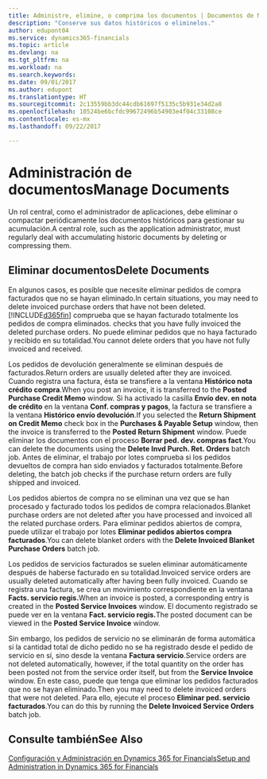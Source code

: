 ```yaml
---
title: Administre, elimine, o comprima los documentos | Documentos de Microsoft
description: "Conserve sus datos históricos o eliminelos."
author: edupont04
ms.service: dynamics365-financials
ms.topic: article
ms.devlang: na
ms.tgt_pltfrm: na
ms.workload: na
ms.search.keywords: 
ms.date: 09/01/2017
ms.author: edupont
ms.translationtype: HT
ms.sourcegitcommit: 2c13559bb3dc44cdb61697f5135c5b931e34d2a8
ms.openlocfilehash: 10524be6bcfdc99672496b54903e4f04c33108ce
ms.contentlocale: es-mx
ms.lasthandoff: 09/22/2017

---
```

# <a name="manage-documents"></a><span data-ttu-id="e4884-103">Administración de documentos</span><span class="sxs-lookup"><span data-stu-id="e4884-103">Manage Documents</span></span>
<span data-ttu-id="e4884-104">Un rol central, como el administrador de aplicaciones, debe eliminar o compactar periódicamente los documentos históricos para gestionar su acumulación.</span><span class="sxs-lookup"><span data-stu-id="e4884-104">A central role, such as the application administrator, must regularly deal with accumulating historic documents by deleting or compressing them.</span></span>  

## <a name="delete-documents"></a><span data-ttu-id="e4884-105">Eliminar documentos</span><span class="sxs-lookup"><span data-stu-id="e4884-105">Delete Documents</span></span>
<span data-ttu-id="e4884-106">En algunos casos, es posible que necesite eliminar pedidos de compra facturados que no se hayan eliminado.</span><span class="sxs-lookup"><span data-stu-id="e4884-106">In certain situations, you may need to delete invoiced purchase orders that have not been deleted.</span></span> [!INCLUDE[d365fin](includes/d365fin_md.md)]<span data-ttu-id="e4884-107"> comprueba que se hayan facturado totalmente los pedidos de compra eliminados.</span><span class="sxs-lookup"><span data-stu-id="e4884-107"> checks that you have fully invoiced the deleted purchase orders.</span></span> <span data-ttu-id="e4884-108">No puede eliminar pedidos que no haya facturado y recibido en su totalidad.</span><span class="sxs-lookup"><span data-stu-id="e4884-108">You cannot delete orders that you have not fully invoiced and received.</span></span>  

<span data-ttu-id="e4884-109">Los pedidos de devolución generalmente se eliminan después de facturados.</span><span class="sxs-lookup"><span data-stu-id="e4884-109">Return orders are usually deleted after they are invoiced.</span></span> <span data-ttu-id="e4884-110">Cuando registra una factura, ésta se transfiere a la ventana **Histórico nota crédito compra**.</span><span class="sxs-lookup"><span data-stu-id="e4884-110">When you post an invoice, it is transferred to the **Posted Purchase Credit Memo** window.</span></span> <span data-ttu-id="e4884-111">Si ha activado la casilla **Envío dev. en nota de crédito** en la ventana **Conf. compras y pagos**, la factura se transfiere a la ventana **Histórico envío devolución**.</span><span class="sxs-lookup"><span data-stu-id="e4884-111">If you selected the **Return Shipment on Credit Memo** check box in the **Purchases & Payable Setup** window, then the invoice is transferred to the **Posted Return Shipment** window.</span></span> <span data-ttu-id="e4884-112">Puede eliminar los documentos con el proceso **Borrar ped. dev. compras fact**.</span><span class="sxs-lookup"><span data-stu-id="e4884-112">You can delete the documents using the **Delete Invd Purch. Ret. Orders** batch job.</span></span> <span data-ttu-id="e4884-113">Antes de eliminar, el trabajo por lotes comprueba si los pedidos devueltos de compra han sido enviados y facturados totalmente.</span><span class="sxs-lookup"><span data-stu-id="e4884-113">Before deleting, the batch job checks if the purchase return orders are fully shipped and invoiced.</span></span>  

<span data-ttu-id="e4884-114">Los pedidos abiertos de compra no se eliminan una vez que se han procesado y facturado todos los pedidos de compra relacionados.</span><span class="sxs-lookup"><span data-stu-id="e4884-114">Blanket purchase orders are not deleted after you have processed and invoiced all the related purchase orders.</span></span> <span data-ttu-id="e4884-115">Para eliminar pedidos abiertos de compra, puede utilizar el trabajo por lotes **Eliminar pedidos abiertos compra facturados**.</span><span class="sxs-lookup"><span data-stu-id="e4884-115">You can delete blanket orders with the **Delete Invoiced Blanket Purchase Orders** batch job.</span></span>  

<span data-ttu-id="e4884-116">Los pedidos de servicios facturados se suelen eliminar automáticamente después de haberse facturado en su totalidad.</span><span class="sxs-lookup"><span data-stu-id="e4884-116">Invoiced service orders are usually deleted automatically after having been fully invoiced.</span></span> <span data-ttu-id="e4884-117">Cuando se registra una factura, se crea un movimiento correspondiente en la ventana **Facts. servicio regis.**</span><span class="sxs-lookup"><span data-stu-id="e4884-117">When an invoice is posted, a corresponding entry is created in the **Posted Service Invoices** window.</span></span> <span data-ttu-id="e4884-118">El documento registrado se puede ver en la ventana **Fact. servicio regis.**</span><span class="sxs-lookup"><span data-stu-id="e4884-118">The posted document can be viewed in the **Posted Service Invoice** window.</span></span>  

<span data-ttu-id="e4884-119">Sin embargo, los pedidos de servicio no se eliminarán de forma automática si la cantidad total de dicho pedido no se ha registrado desde el pedido de servicio en sí, sino desde la ventana **Factura servicio**.</span><span class="sxs-lookup"><span data-stu-id="e4884-119">Service orders are not deleted automatically, however, if the total quantity on the order has been posted not from the service order itself, but from the **Service Invoice** window.</span></span> <span data-ttu-id="e4884-120">En este caso, puede que tenga que eliminar los pedidos facturados que no se hayan eliminado.</span><span class="sxs-lookup"><span data-stu-id="e4884-120">Then you may need to delete invoiced orders that were not deleted.</span></span> <span data-ttu-id="e4884-121">Para ello, ejecute el proceso **Eliminar ped. servicio facturados**.</span><span class="sxs-lookup"><span data-stu-id="e4884-121">You can do this by running the **Delete Invoiced Service Orders** batch job.</span></span>  

## <a name="see-also"></a><span data-ttu-id="e4884-122">Consulte también</span><span class="sxs-lookup"><span data-stu-id="e4884-122">See Also</span></span>  
[<span data-ttu-id="e4884-123">Configuración y Administración en Dynamics 365 for Financials</span><span class="sxs-lookup"><span data-stu-id="e4884-123">Setup and Administration in Dynamics 365 for Financials</span></span>](admin-setup-and-administration.md)  


